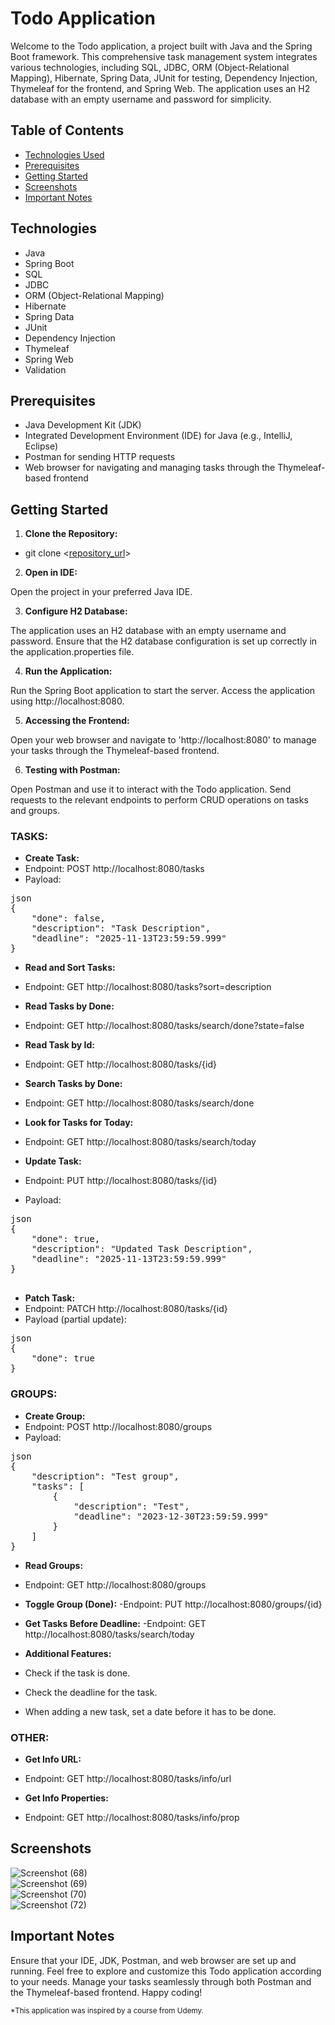 
# Todo Application
Welcome to the Todo application, a project built with Java and the Spring Boot framework. This comprehensive task management system integrates various technologies, including SQL, JDBC, ORM (Object-Relational Mapping), Hibernate, Spring Data, JUnit for testing, Dependency Injection, Thymeleaf for the frontend, and Spring Web. The application uses an H2 database with an empty username and password for simplicity.

## Table of Contents
- [Technologies Used](#Technologies-Used)
- [Prerequisites](#Prerequisites)
- [Getting Started](#Getting-Started)
- [Screenshots](#Screenshots)
- [Important Notes](#Important-Notes)

## Technologies
- Java
- Spring Boot
- SQL
- JDBC
- ORM (Object-Relational Mapping)
- Hibernate
- Spring Data
- JUnit
- Dependency Injection
- Thymeleaf
- Spring Web
- Validation

## Prerequisites
- Java Development Kit (JDK)
- Integrated Development Environment (IDE) for Java (e.g., IntelliJ, Eclipse)
- Postman for sending HTTP requests
- Web browser for navigating and managing tasks through the Thymeleaf-based frontend

## Getting Started
1. **Clone the Repository:**
- git clone <[repository_url](https://github.com/rvdxk/todo-app)>

2. **Open in IDE:**

Open the project in your preferred Java IDE.

3. **Configure H2 Database:**

The application uses an H2 database with an empty username and password. 
Ensure that the H2 database configuration is set up correctly in the application.properties file.

4. **Run the Application:**

Run the Spring Boot application to start the server. Access the application using http://localhost:8080.


5. **Accessing the Frontend:**

Open your web browser and navigate to 'http://localhost:8080' to manage your tasks through the Thymeleaf-based frontend.


6. **Testing with Postman:**

Open Postman and use it to interact with the Todo application. Send requests to the relevant endpoints to perform CRUD operations on tasks and groups.

### TASKS:

- **Create Task:**
- Endpoint: POST http://localhost:8080/tasks
- Payload:
<pre>
json
{
    "done": false,
    "description": "Task Description",
    "deadline": "2025-11-13T23:59:59.999"
}
</pre>

- **Read and Sort Tasks:**
- Endpoint: GET http://localhost:8080/tasks?sort=description

- **Read Tasks by Done:**
- Endpoint: GET http://localhost:8080/tasks/search/done?state=false

- **Read Task by Id:**
- Endpoint: GET http://localhost:8080/tasks/{id}

- **Search Tasks by Done:**
- Endpoint: GET http://localhost:8080/tasks/search/done

- **Look for Tasks for Today:**
- Endpoint: GET http://localhost:8080/tasks/search/today

- **Update Task:**
- Endpoint: PUT http://localhost:8080/tasks/{id}
- Payload:
<pre>
json
{
    "done": true,
    "description": "Updated Task Description",
    "deadline": "2025-11-13T23:59:59.999"
}
  </pre>
  
-  **Patch Task:**
- Endpoint: PATCH http://localhost:8080/tasks/{id}
- Payload (partial update):
<pre>
json
{
    "done": true
}
</pre>

### GROUPS:

- **Create Group:**
- Endpoint: POST http://localhost:8080/groups
- Payload:
<pre>
json
{
    "description": "Test group",
    "tasks": [
        {
            "description": "Test",
            "deadline": "2023-12-30T23:59:59.999"
        }
    ]
}
</pre>

- **Read Groups:**
- Endpoint: GET http://localhost:8080/groups

- **Toggle Group (Done):**
-Endpoint: PUT http://localhost:8080/groups/{id}

- **Get Tasks Before Deadline:**
-Endpoint: GET http://localhost:8080/tasks/search/today

- **Additional Features:**
- Check if the task is done.
- Check the deadline for the task.
- When adding a new task, set a date before it has to be done.

### OTHER:
  
- **Get Info URL:**
- Endpoint: GET http://localhost:8080/tasks/info/url

- **Get Info Properties:**
- Endpoint: GET http://localhost:8080/tasks/info/prop

## Screenshots <br>
![Screenshot (68)](https://github.com/rvdxk/todo-app/assets/136000622/8328e812-90f8-4b1a-8e4a-cb3d27199a65)<br>
![Screenshot (69)](https://github.com/rvdxk/todo-app/assets/136000622/370ea919-b2cb-45e7-b948-3c2a92b32396)<br>
![Screenshot (70)](https://github.com/rvdxk/todo-app/assets/136000622/9a83188c-1154-439d-9795-c3b5faf5697c)<br>
![Screenshot (72)](https://github.com/rvdxk/todo-app/assets/136000622/ad963c32-d66b-4020-8da0-7bdb92b879da)<br>




## Important Notes
Ensure that your IDE, JDK, Postman, and web browser are set up and running.
Feel free to explore and customize this Todo application according to your needs. Manage your tasks seamlessly through both Postman and the Thymeleaf-based frontend. Happy coding!

<sup>*This application was inspired by a course from Udemy.<sup>
